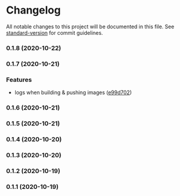 # Changelog

All notable changes to this project will be documented in this file. See [standard-version](https://github.com/conventional-changelog/standard-version) for commit guidelines.

### 0.1.8 (2020-10-22)

### 0.1.7 (2020-10-21)


### Features

* logs when building & pushing images ([e99d702](https://github.com/eladb/cdk8s-image/commit/e99d702d704d936a252854cf8322d2fa97efbb66))

### 0.1.6 (2020-10-21)

### 0.1.5 (2020-10-21)

### 0.1.4 (2020-10-20)

### 0.1.3 (2020-10-20)

### 0.1.2 (2020-10-19)

### 0.1.1 (2020-10-19)
